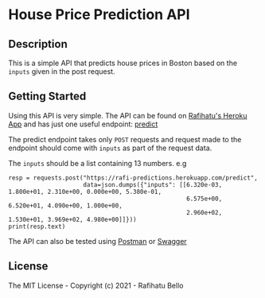 # House Price Prediction API

## Description
This is a simple API that predicts house prices in Boston based on the `inputs` given in the post request.


## Getting Started

Using this API is very simple.
The API can be found on [Rafihatu's Heroku App](https://rafi-predictions.herokuapp.com/) and has just one useful endpoint: [predict](https://rafi-predictions.herokuapp.com/predict)

The predict endpoint takes only `POST` requests and request made to the endpoint should come with `inputs` as part of the request data.

The `inputs` should be a list containing 13 numbers. e.g 
```
resp = requests.post("https://rafi-predictions.herokuapp.com/predict", 
                     data=json.dumps({"inputs": [[6.320e-03, 1.800e+01, 2.310e+00, 0.000e+00, 5.380e-01,
                                                  6.575e+00, 6.520e+01, 4.090e+00, 1.000e+00,
                                                  2.960e+02, 1.530e+01, 3.969e+02, 4.980e+00]]}))
print(resp.text)
```
The API can also be tested using [Postman](https://www.postman.com) or [Swagger](https://swagger.io)

## License

The MIT License - Copyright (c) 2021 - Rafihatu Bello
